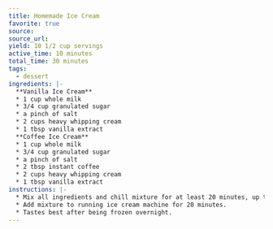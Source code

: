 ```yaml
---
title: Homemade Ice Cream
favorite: true
source: 
source_url: 
yield: 10 1/2 cup servings 
active_time: 10 minutes
total_time: 30 minutes
tags: 
  - dessert
ingredients: |-
  **Vanilla Ice Cream**
  * 1 cup whole milk 
  * 3/4 cup granulated sugar 
  * a pinch of salt 
  * 2 cups heavy whipping cream 
  * 1 tbsp vanilla extract  
  **Coffee Ice Cream**
  * 1 cup whole milk 
  * 3/4 cup granulated sugar 
  * a pinch of salt 
  * 2 tbsp instant coffee 
  * 2 cups heavy whipping cream 
  * 1 tbsp vanilla extract 
instructions: |-
  * Mix all ingredients and chill mixture for at least 20 minutes, up to overnight. 
  * Add mixture to running ice cream machine for 20 minutes. 
  * Tastes best after being frozen overnight. 
---
```

